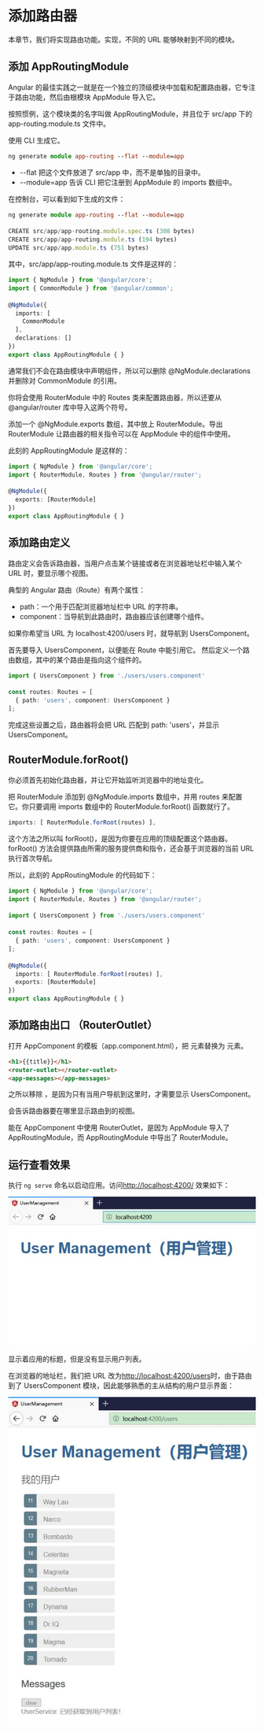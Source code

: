 # 添加路由器

本章节，我们将实现路由功能。实现，不同的 URL 能够映射到不同的模块。

## 添加 AppRoutingModule

Angular 的最佳实践之一就是在一个独立的顶级模块中加载和配置路由器，它专注于路由功能，然后由根模块 AppModule 导入它。

按照惯例，这个模块类的名字叫做 AppRoutingModule，并且位于 src/app 下的 app-routing.module.ts 文件中。

使用 CLI 生成它。

```ts
ng generate module app-routing --flat --module=app
```

* --flat 把这个文件放进了 src/app 中，而不是单独的目录中。
* --module=app 告诉 CLI 把它注册到 AppModule 的 imports 数组中。

在控制台，可以看到如下生成的文件：

```ts
ng generate module app-routing --flat --module=app

CREATE src/app/app-routing.module.spec.ts (308 bytes)
CREATE src/app/app-routing.module.ts (194 bytes)
UPDATE src/app/app.module.ts (751 bytes)
```



其中，src/app/app-routing.module.ts 文件是这样的：


```ts
import { NgModule } from '@angular/core';
import { CommonModule } from '@angular/common';

@NgModule({
  imports: [
    CommonModule
  ],
  declarations: []
})
export class AppRoutingModule { }
```



通常我们不会在路由模块中声明组件，所以可以删除 @NgModule.declarations 并删除对 CommonModule 的引用。

你将会使用 RouterModule 中的 Routes 类来配置路由器，所以还要从 @angular/router 库中导入这两个符号。

添加一个 @NgModule.exports 数组，其中放上 RouterModule。导出 RouterModule 让路由器的相关指令可以在 AppModule 中的组件中使用。

此刻的 AppRoutingModule 是这样的：

```ts
import { NgModule } from '@angular/core';
import { RouterModule, Routes } from '@angular/router';

@NgModule({
  exports: [RouterModule]
})
export class AppRoutingModule { }
```

## 添加路由定义

路由定义会告诉路由器，当用户点击某个链接或者在浏览器地址栏中输入某个 URL 时，要显示哪个视图。

典型的 Angular 路由（Route）有两个属性：

* path：一个用于匹配浏览器地址栏中 URL 的字符串。
* component：当导航到此路由时，路由器应该创建哪个组件。

如果你希望当 URL 为 localhost:4200/users 时，就导航到 UsersComponent。

首先要导入 UsersComponent，以便能在 Route 中能引用它。 然后定义一个路由数组，其中的某个路由是指向这个组件的。

```ts
import { UsersComponent } from './users/users.component'

const routes: Routes = [
  { path: 'users', component: UsersComponent }
];
```

完成这些设置之后，路由器将会把 URL 匹配到 path: 'users'，并显示 UsersComponent。


## RouterModule.forRoot()

你必须首先初始化路由器，并让它开始监听浏览器中的地址变化。

把 RouterModule 添加到 @NgModule.imports 数组中，并用 routes 来配置它。你只要调用 imports 数组中的 RouterModule.forRoot() 函数就行了。

```ts
imports: [ RouterModule.forRoot(routes) ],
```

这个方法之所以叫 forRoot()，是因为你要在应用的顶级配置这个路由器。 forRoot() 方法会提供路由所需的服务提供商和指令，还会基于浏览器的当前 URL 执行首次导航。


所以，此刻的 AppRoutingModule 的代码如下：

```ts
import { NgModule } from '@angular/core';
import { RouterModule, Routes } from '@angular/router';

import { UsersComponent } from './users/users.component'

const routes: Routes = [
  { path: 'users', component: UsersComponent }
];

@NgModule({
  imports: [ RouterModule.forRoot(routes) ],
  exports: [RouterModule]
})
export class AppRoutingModule { }
```



## 添加路由出口 （RouterOutlet）

打开 AppComponent 的模板（app.component.html），把 <app-users> 元素替换为 <router-outlet> 元素。

```html
<h1>{{title}}</h1>
<router-outlet></router-outlet>
<app-messages></app-messages>
```

之所以移除 <app-users>，是因为只有当用户导航到这里时，才需要显示 UsersComponent。

<router-outlet> 会告诉路由器要在哪里显示路由到的视图。

能在 AppComponent 中使用 RouterOutlet，是因为 AppModule 导入了 AppRoutingModule，而 AppRoutingModule 中导出了 RouterModule。


## 运行查看效果


执行 `ng serve` 命名以启动应用。访问<http://localhost:4200/> 效果如下：

![](../images/route/route001.jpg)


显示着应用的标题，但是没有显示用户列表。

在浏览器的地址栏，我们把 URL 改为<http://localhost:4200/users>时，由于路由到了 UsersComponent 模块，因此能够熟悉的主从结构的用户显示界面：

![](../images/route/route002.jpg)